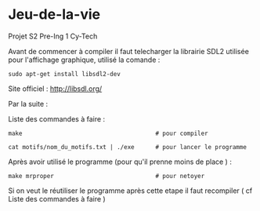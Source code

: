 # Jeu-de-la-vie
Projet S2 Pre-Ing 1 Cy-Tech

Avant de commencer à compiler il faut telecharger la librairie SDL2 utilisée pour l'affichage graphique, utilisé la comande :

    sudo apt-get install libsdl2-dev
    
Site officiel : http://libsdl.org/


Par la suite :

Liste des commandes à faire :

    make                                      # pour compiler

    cat motifs/nom_du_motifs.txt | ./exe      # pour lancer le programme

Après avoir utilisé le programme (pour qu'il prenne moins de place ) :

    make mrproper                             # pour netoyer

Si on veut le réutiliser le programme après cette etape il faut recompiler ( cf Liste des commandes à faire )
